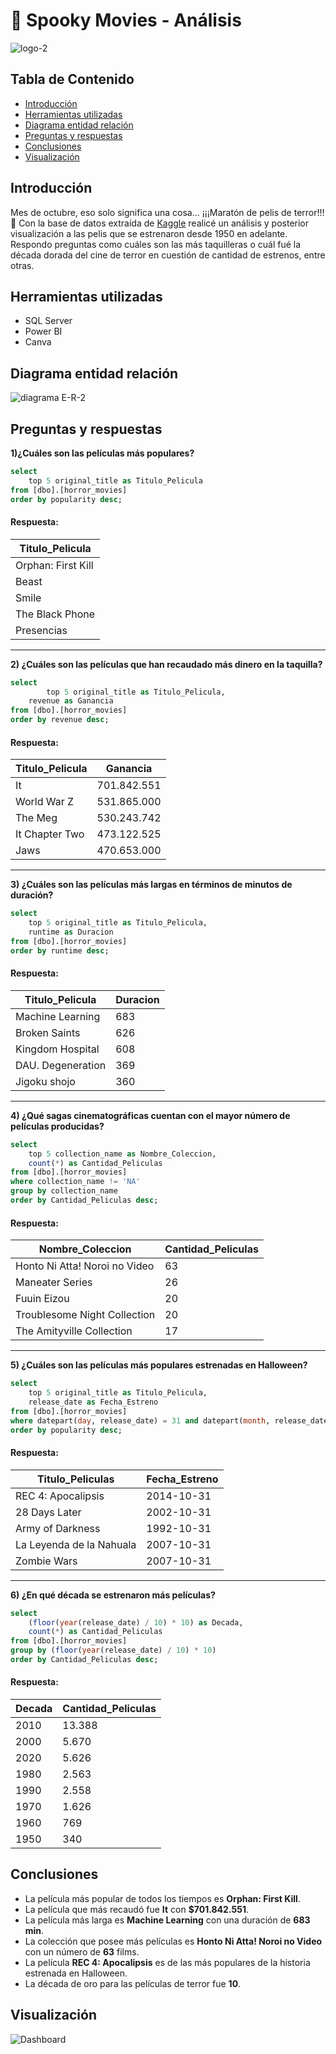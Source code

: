 # 🎃 Spooky Movies - Análisis
![logo-2](https://github.com/marina-95/Spooky-Movies-Analysis/assets/144913530/f9d232e6-af95-477e-8846-748cfca3b1cb)

## Tabla de Contenido
- [Introducción](#introducción)
- [Herramientas utilizadas](#herramientas-utilizadas)
- [Diagrama entidad relación](#diagrama-entidad-relación)
- [Preguntas y respuestas](#preguntas-y-respuestas)
- [Conclusiones](#conclusiones)
- [Visualización](#visualización)
## Introducción
Mes de octubre, eso solo significa una cosa... ¡¡¡Maratón de pelis de terror!!! 👻
Con la base de datos extraída de [Kaggle](https://www.kaggle.com/datasets/sujaykapadnis/horror-movies-dataset/data) realicé un análisis y posterior visualización a las pelis que se estrenaron desde 1950 en adelante. Respondo preguntas como cuáles son las más taquilleras o cuál fué la década dorada del cine de terror en cuestión de cantidad de estrenos, entre otras. 
## Herramientas utilizadas
- SQL Server
- Power BI
- Canva

## Diagrama entidad relación
![diagrama E-R-2](https://github.com/marina-95/Spooky-Movies-Analysis/assets/144913530/eb8122ae-9f07-40f3-88d2-13c9db3bd017)

## Preguntas y respuestas
**1)¿Cuáles son las películas más populares?**

````sql
select
	top 5 original_title as Titulo_Pelicula
from [dbo].[horror_movies]
order by popularity desc;
````
#### Respuesta:
| Titulo_Pelicula    |
| ------------------ |
| Orphan: First Kill |
| Beast              |
| Smile              |
| The Black Phone    |
| Presencias         |

***

**2) ¿Cuáles son las películas que han recaudado más dinero en la taquilla?**

````sql
select
        top 5 original_title as Titulo_Pelicula,
	revenue as Ganancia
from [dbo].[horror_movies]
order by revenue desc;
````
#### Respuesta:
| Titulo_Pelicula    | Ganancia    |
| ------------------ |-------------|
| It                 | 701.842.551 |
| World War Z        | 531.865.000 |
| The Meg            | 530.243.742 |
| It Chapter Two     | 473.122.525 |
| Jaws               | 470.653.000 |

***

**3) ¿Cuáles son las películas más largas en términos de minutos de duración?**

````sql
select	
	top 5 original_title as Titulo_Pelicula,
	runtime as Duracion
from [dbo].[horror_movies]
order by runtime desc;
````
#### Respuesta:
| Titulo_Pelicula    | Duracion |
| ------------------ |----------|
| Machine Learning   | 683      |
| Broken Saints      | 626      |
| Kingdom Hospital   | 608      |
| DAU. Degeneration  | 369      |
| Jigoku shojo       | 360      |

***

**4) ¿Qué sagas cinematográficas cuentan con el mayor número de películas producidas?**

````sql
select
	top 5 collection_name as Nombre_Coleccion,
	count(*) as Cantidad_Peliculas
from [dbo].[horror_movies]	
where collection_name != 'NA'
group by collection_name
order by Cantidad_Peliculas desc;
````
#### Respuesta:
| Nombre_Coleccion              | Cantidad_Peliculas |
| ----------------------------- |--------------------|
| Honto Ni Atta! Noroi no Video | 63                 |
| Maneater Series               | 26                 |
| Fuuin Eizou                   | 20                 |
| Troublesome Night Collection  | 20                 |
| The Amityville Collection     | 17                 |

***

**5) ¿Cuáles son las películas más populares estrenadas en Halloween?**

````sql
select	
	top 5 original_title as Titulo_Pelicula, 
	release_date as Fecha_Estreno 
from [dbo].[horror_movies]
where datepart(day, release_date) = 31 and datepart(month, release_date) = 10
order by popularity desc;
````
#### Respuesta:
| Titulo_Peliculas          | Fecha_Estreno |
| ------------------------- |---------------|
| REC 4: Apocalipsis        | 2014-10-31    |
| 28 Days Later             | 2002-10-31    |
| Army of Darkness          | 1992-10-31    |
| La Leyenda de la Nahuala  | 2007-10-31    |
| Zombie Wars               | 2007-10-31    |

***

**6) ¿En qué década se estrenaron más películas?**

````sql
select	
	(floor(year(release_date) / 10) * 10) as Decada, 
	count(*) as Cantidad_Peliculas
from [dbo].[horror_movies]
group by (floor(year(release_date) / 10) * 10)
order by Cantidad_Peliculas desc;
````
#### Respuesta:
| Decada   | Cantidad_Peliculas |
| -------- |--------------------|
| 2010     | 13.388             |
| 2000     | 5.670              |
| 2020     | 5.626              |
| 1980     | 2.563              |
| 1990     | 2.558              |
| 1970     | 1.626              |
| 1960     | 769                |
| 1950     | 340                |

## Conclusiones
- La película más popular de todos los tiempos es **Orphan: First Kill**.
- La película que más recaudó fue **It** con **$701.842.551**.
- La película más larga es **Machine Learning** con una duración de **683 min**.
- La colección que posee más películas es **Honto Ni Atta! Noroi no Video** con un número de **63** films.
- La película **REC 4: Apocalipsis** es de las más populares de la historia estrenada en Halloween.
- La década de oro para las películas de terror fue **10**.

## Visualización
![Dashboard](https://github.com/marina-95/Spooky-Movies-Analysis/assets/144913530/ca6abaf2-bc1c-42c1-94e9-5e734e38d12f)


